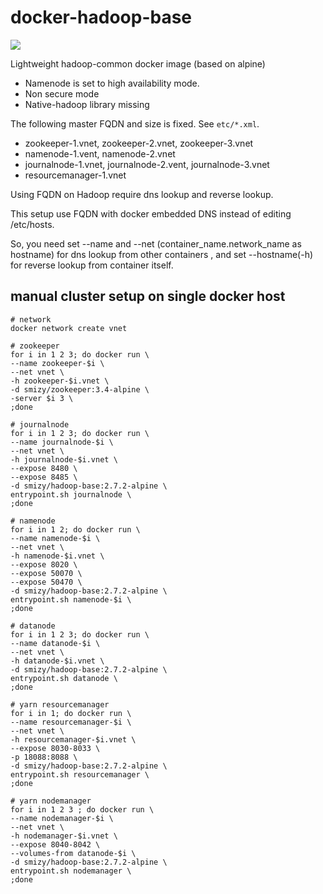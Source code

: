 # docker-hadoop-base

[![](https://imagelayers.io/badge/smizy/hadoop-base:2.7.2-alpine.svg)](https://imagelayers.io/?images=smizy/hadoop-base:2.7.2-alpine 'Get your own badge on imagelayers.io')

Lightweight hadoop-common docker image (based on alpine)

* Namenode is set to high availability mode.
* Non secure mode
* Native-hadoop library missing

The following master FQDN and size is fixed. See `etc/*.xml`.

* zookeeper-1.vnet, zookeeper-2.vnet, zookeeper-3.vnet
* namenode-1.vent, namenode-2.vnet
* journalnode-1.vnet, journalnode-2.vent, journalnode-3.vnet
* resourcemanager-1.vnet

Using FQDN on Hadoop require dns lookup and reverse lookup. 

This setup use FQDN with docker embedded DNS instead of editing /etc/hosts. 

So, you need set --name and --net (container_name.network_name as hostname) for dns lookup from other containers 
, and set --hostname(-h) for reverse lookup from container itself.

## manual cluster setup on single docker host
 
```
# network
docker network create vnet

# zookeeper
for i in 1 2 3; do docker run \
--name zookeeper-$i \
--net vnet \
-h zookeeper-$i.vnet \
-d smizy/zookeeper:3.4-alpine \
-server $i 3 \
;done

# journalnode
for i in 1 2 3; do docker run \
--name journalnode-$i \
--net vnet \
-h journalnode-$i.vnet \
--expose 8480 \
--expose 8485 \
-d smizy/hadoop-base:2.7.2-alpine \
entrypoint.sh journalnode \
;done 

# namenode
for i in 1 2; do docker run \
--name namenode-$i \
--net vnet \
-h namenode-$i.vnet \
--expose 8020 \
--expose 50070 \
--expose 50470 \
-d smizy/hadoop-base:2.7.2-alpine \
entrypoint.sh namenode-$i \
;done 

# datanode
for i in 1 2 3; do docker run \
--name datanode-$i \
--net vnet \
-h datanode-$i.vnet \
-d smizy/hadoop-base:2.7.2-alpine \
entrypoint.sh datanode \
;done 

# yarn resourcemanager
for i in 1; do docker run \
--name resourcemanager-$i \
--net vnet \
-h resourcemanager-$i.vnet \
--expose 8030-8033 \
-p 18088:8088 \
-d smizy/hadoop-base:2.7.2-alpine \
entrypoint.sh resourcemanager \
;done 

# yarn nodemanager
for i in 1 2 3 ; do docker run \
--name nodemanager-$i \
--net vnet \
-h nodemanager-$i.vnet \
--expose 8040-8042 \
--volumes-from datanode-$i \
-d smizy/hadoop-base:2.7.2-alpine \
entrypoint.sh nodemanager \
;done 
  
```